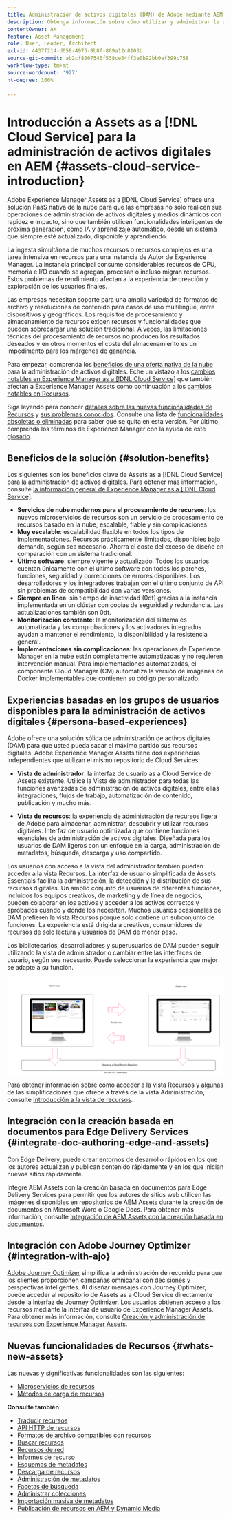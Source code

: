 ```yaml
---
title: Administración de activos digitales (DAM) de Adobe mediante AEM
description: Obtenga información sobre cómo utilizar y administrar la administración de activos digitales (DAM) de Adobe mediante Experience Manager Assets as a Cloud Service.
contentOwner: AK
feature: Asset Management
role: User, Leader, Architect
exl-id: 4437f214-d058-4975-8b8f-869a12c8103b
source-git-commit: ab2cf8007546f538ce54ff3e0b92bb0ef399c758
workflow-type: tm+mt
source-wordcount: '927'
ht-degree: 100%

---
```



# Introducción a Assets as a [!DNL Cloud Service] para la administración de activos digitales en AEM {#assets-cloud-service-introduction}

<!-- Need review information from gklebus -->

Adobe Experience Manager Assets as a [!DNL Cloud Service] ofrece una solución PaaS nativa de la nube para que las empresas no solo realicen sus operaciones de administración de activos digitales y medios dinámicos con rapidez e impacto, sino que también utilicen funcionalidades inteligentes de próxima generación, como IA y aprendizaje automático, desde un sistema que siempre esté actualizado, disponible y aprendiendo.

La ingesta simultánea de muchos recursos o recursos complejos es una tarea intensiva en recursos para una instancia de Autor de Experience Manager. La instancia principal consume considerables recursos de CPU, memoria e I/O cuando se agregan, procesan o incluso migran recursos. Estos problemas de rendimiento afectan a la experiencia de creación y exploración de los usuarios finales.

Las empresas necesitan soporte para una amplia variedad de formatos de archivo y resoluciones de contenido para casos de uso multilingüe, entre dispositivos y geográficos. Los requisitos de procesamiento y almacenamiento de recursos exigen recursos y funcionalidades que pueden sobrecargar una solución tradicional. A veces, las limitaciones técnicas del procesamiento de recursos no producen los resultados deseados y en otros momentos el coste del almacenamiento es un impedimento para los márgenes de ganancia.

Para empezar, comprenda los [beneficios de una oferta nativa de la nube](#solution-benefits) para la administración de activos digitales. Eche un vistazo a los [cambios notables en Experience Manager as a [!DNL Cloud Service]](/help/release-notes/aem-cloud-changes.md) que también afectan a Experience Manager Assets como continuación a los [cambios notables en Recursos](/help/assets/assets-cloud-changes.md).

Siga leyendo para conocer [detalles sobre las nuevas funcionalidades de Recursos](#whats-new-assets) y [sus problemas conocidos](/help/release-notes/maintenance/latest.md). Consulte una lista de [funcionalidades obsoletas o eliminadas](/help/release-notes/deprecated-removed-features.md) para saber qué se quita en esta versión. Por último, comprenda los términos de Experience Manager con la ayuda de este [glosario](/help/overview/terminology.md).

## Beneficios de la solución {#solution-benefits}

Los siguientes son los beneficios clave de Assets as a [!DNL Cloud Service] para la administración de activos digitales. Para obtener más información, consulte [la información general de Experience Manager as a [!DNL Cloud Service]](/help/overview/introduction.md).

* **Servicios de nube modernos para el procesamiento de recursos**: los nuevos microservicios de recursos son un servicio de procesamiento de recursos basado en la nube, escalable, fiable y sin complicaciones.
* **Muy escalable**: escalabilidad flexible en todos los tipos de implementaciones. Recursos prácticamente ilimitados, disponibles bajo demanda, según sea necesario. Ahorra el coste del exceso de diseño en comparación con un sistema tradicional.
* **Último software**: siempre vigente y actualizado. Todos los usuarios cuentan únicamente con el último software con todos los parches, funciones, seguridad y correcciones de errores disponibles. Los desarrolladores y los integradores trabajan con el último conjunto de API sin problemas de compatibilidad con varias versiones.
* **Siempre en línea**: sin tiempo de inactividad (0dt) gracias a la instancia implementada en un clúster con copias de seguridad y redundancia. Las actualizaciones también son 0dt.
* **Monitorización constante**: la monitorización del sistema es automatizada y las comprobaciones y los activadores integrados ayudan a mantener el rendimiento, la disponibilidad y la resistencia general.
* **Implementaciones sin complicaciones**: las operaciones de Experience Manager en la nube están completamente automatizadas y no requieren intervención manual. Para implementaciones automatizadas, el componente Cloud Manager (CM) automatiza la versión de imágenes de Docker implementables que contienen su código personalizado.

## Experiencias basadas en los grupos de usuarios disponibles para la administración de activos digitales {#persona-based-experiences}

Adobe ofrece una solución sólida de administración de activos digitales (DAM) para que usted pueda sacar el máximo partido sus recursos digitales. Adobe Experience Manager Assets tiene dos experiencias independientes que utilizan el mismo repositorio de Cloud Services:

* **Vista de administrador**: la interfaz de usuario as a Cloud Service de Assets existente. Utilice la Vista de administrador para todas las funciones avanzadas de administración de activos digitales, entre ellas integraciones, flujos de trabajo, automatización de contenido, publicación y mucho más.

* **Vista de recursos**: la experiencia de administración de recursos ligera de Adobe para almacenar, administrar, descubrir y utilizar recursos digitales. Interfaz de usuario optimizada que contiene funciones esenciales de administración de activos digitales. Diseñada para los usuarios de DAM ligeros con un enfoque en la carga, administración de metadatos, búsqueda, descarga y uso compartido.

Los usuarios con acceso a la vista del administrador también pueden acceder a la vista Recursos. La interfaz de usuario simplificada de Assets Essentials facilita la administración, la detección y la distribución de sus recursos digitales. Un amplio conjunto de usuarios de diferentes funciones, incluidos los equipos creativos, de marketing y de línea de negocios, pueden colaborar en los activos y acceder a los activos correctos y aprobados cuando y donde los necesiten. Muchos usuarios ocasionales de DAM prefieren la vista Recursos porque solo contiene un subconjunto de funciones. La experiencia está dirigida a creativos, consumidores de recursos de solo lectura y usuarios de DAM de menor peso.

Los bibliotecarios, desarrolladores y superusuarios de DAM pueden seguir utilizando la vista de administrador o cambiar entre las interfaces de usuario, según sea necesario. Puede seleccionar la experiencia que mejor se adapte a su función.

![add-tags](assets/newui-overview.svg)

Para obtener información sobre cómo acceder a la vista Recursos y algunas de las simplificaciones que ofrece a través de la vista Administración, consulte [Introducción a la vista de recursos](/help/assets/assets-view-introduction.md).

## Integración con la creación basada en documentos para Edge Delivery Services {#integrate-doc-authoring-edge-and-assets}

Con Edge Delivery, puede crear entornos de desarrollo rápidos en los que los autores actualizan y publican contenido rápidamente y en los que inician nuevos sitios rápidamente.

Integre AEM Assets con la creación basada en documentos para Edge Delivery Services para permitir que los autores de sitios web utilicen las imágenes disponibles en repositorios de AEM Assets durante la creación de documentos en Microsoft Word o Google Docs. Para obtener más información, consulte [Integración de AEM Assets con la creación basada en documentos](/help/edge/using.md#integrate-assets-edge).

## Integración con Adobe Journey Optimizer {#integration-with-ajo}

[Adobe Journey Optimizer](https://business.adobe.com/es/products/journey-optimizer/adobe-journey-optimizer.html) simplifica la administración de recorrido para que los clientes proporcionen campañas omnicanal con decisiones y perspectivas inteligentes. Al diseñar mensajes con Journey Optimizer, puede acceder al repositorio de Assets as a Cloud Service directamente desde la interfaz de Journey Optimizer. Los usuarios obtienen acceso a los recursos mediante la interfaz de usuario de Experience Manager Assets. Para obtener más información, consulte [Creación y administración de recursos con Experience Manager Assets](https://experienceleague.adobe.com/docs/journey-optimizer/using/content-management/assets-images/assets.html?lang=es).

## Nuevas funcionalidades de Recursos {#whats-new-assets}

Las nuevas y significativas funcionalidades son las siguientes:

* [Microservicios de recursos](/help/assets/asset-microservices-overview.md)
* [Métodos de carga de recursos](/help/assets/add-assets.md)

**Consulte también**

* [Traducir recursos](translate-assets.md)
* [API HTTP de recursos](mac-api-assets.md)
* [Formatos de archivo compatibles con recursos](file-format-support.md)
* [Buscar recursos](search-assets.md)
* [Recursos de red](use-assets-across-connected-assets-instances.md)
* [Informes de recurso](asset-reports.md)
* [Esquemas de metadatos](metadata-schemas.md)
* [Descarga de recursos](download-assets-from-aem.md)
* [Administración de metadatos](manage-metadata.md)
* [Facetas de búsqueda](search-facets.md)
* [Administrar colecciones](manage-collections.md)
* [Importación masiva de metadatos](metadata-import-export.md)
* [Publicación de recursos en AEM y Dynamic Media](/help/assets/publish-assets-to-aem-and-dm.md)
